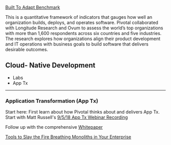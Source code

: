 [Built To Adapt Benchmark](https://content.pivotal.io/blog/the-built-to-adapt-benchmark-will-help-companies-to-set-a-new-course?mkt_tok=eyJpIjoiTXpJek16TTJORGhpT0RNMSIsInQiOiJoTXhoNnJ4R1hxWW5sSDlZZHJFaWVJUW9DcGFBQlRBNlJrZTZKaWxkMWJBZ0FkSFV1b25oSnoxUFNEeGpQSkNxekFDYk5pemVIZXNGcGNZOURUYldGK2NhUGk2XC90V1dEK2ZsQkZEc0VBeGlPNWNNeUFoMGdXcjk2MytkdzVrdXIifQ%3D%3D)

This is a quantitative framework of indicators that gauges how well an organization builds, deploys, and operates software. Pivotal collaborated with Longitude Research and Ovum to assess the world’s top organizations with more than 1,600 respondents across six countries and five industries. The research explores how organizations align their product development and IT operations with business goals to build software that delivers desirable outcomes.

## Cloud- Native Development
- Labs
- App Tx

---
### Application Transformation (App Tx)
Start here:
First learn about how Pivotal thinks about and delivers App Tx. Start with Matt Russell's [9/5/18 App Tx Webinar Recording](https://content.pivotal.io/webinars/sep-5-application-migration-how-to-start-scale-and-succeed-webinar)

Follow up with the comprehensive [Whitepaper](https://content.pivotal.io/white-papers/pivotal-practices-application-transformation)

[Tools to Slay the Fire Breathing Monoliths in Your Enterprise](https://www.youtube.com/watch?v=neL3OQ1GRhY)
